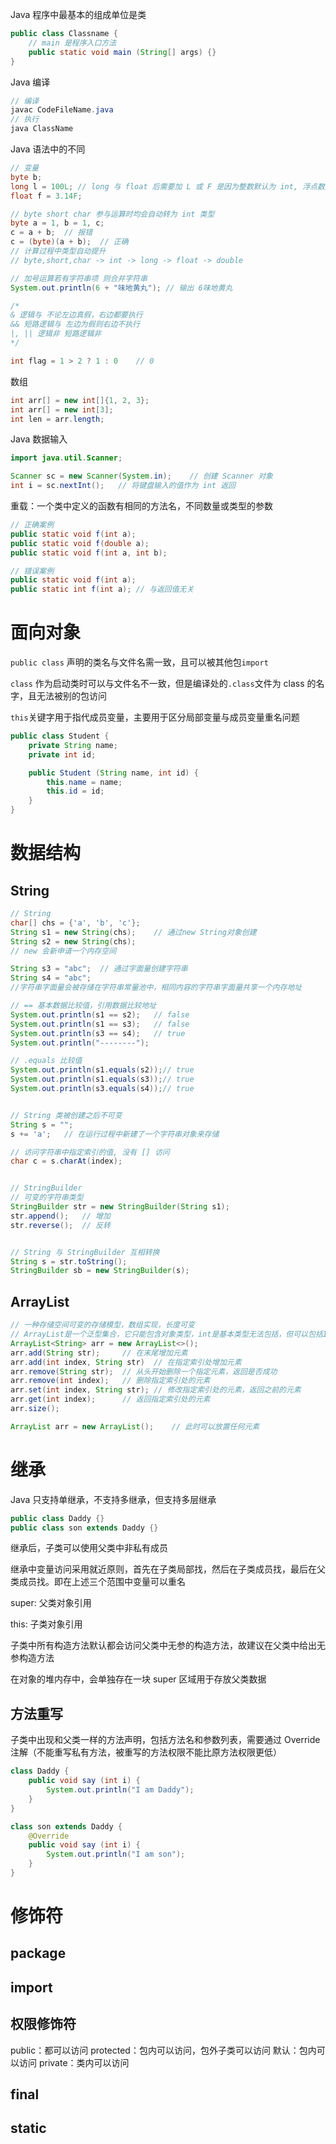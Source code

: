 Java 程序中最基本的组成单位是类

```java
public class Classname {
    // main 是程序入口方法
    public static void main (String[] args) {}
}
```

Java 编译

```java
// 编译
javac CodeFileName.java
// 执行
java ClassName
```

Java 语法中的不同

```java
// 变量
byte b;
long l = 100L; // long 与 float 后需要加 L 或 F 是因为整数默认为 int, 浮点数默认为 double
float f = 3.14F;

// byte short char 参与运算时均会自动转为 int 类型
byte a = 1, b = 1, c;
c = a + b;	// 报错
c = (byte)(a + b);	// 正确
// 计算过程中类型自动提升
// byte,short,char -> int -> long -> float -> double

// 加号运算若有字符串项 则合并字符串
System.out.println(6 + "味地黄丸"); // 输出 6味地黄丸

/*
& 逻辑与 不论左边真假，右边都要执行
&& 短路逻辑与 左边为假则右边不执行
|, || 逻辑非 短路逻辑非
*/

int flag = 1 > 2 ? 1 : 0	// 0
```

数组

```java
int arr[] = new int[]{1, 2, 3};
int arr[] = new int[3];
int len = arr.length;
```

Java 数据输入

```java
import java.util.Scanner;

Scanner sc = new Scanner(System.in);	// 创建 Scanner 对象
int i = sc.nextInt();	// 将键盘输入的值作为 int 返回
```

重载：一个类中定义的函数有相同的方法名，不同数量或类型的参数

```java
// 正确案例
public static void f(int a);
public static void f(double a);
public static void f(int a, int b);

// 错误案例
public static void f(int a);
public static int f(int a);	// 与返回值无关
```

# 面向对象

`public class` 声明的类名与文件名需一致，且可以被其他包`import`

`class` 作为启动类时可以与文件名不一致，但是编译处的`.class`文件为 class 的名字，且无法被别的包访问

`this`关键字用于指代成员变量，主要用于区分局部变量与成员变量重名问题

```java
public class Student {
	private String name;
    private int id;

    public Student (String name, int id) {
        this.name = name;
        this.id = id;
    }
}
```

# 数据结构

## String

```java
// String
char[] chs = {'a', 'b', 'c'};
String s1 = new String(chs);    // 通过new String对象创建
String s2 = new String(chs);
// new 会新申请一个内存空间

String s3 = "abc";  // 通过字面量创建字符串
String s4 = "abc";
//字符串字面量会被存储在字符串常量池中，相同内容的字符串字面量共享一个内存地址

// == 基本数据比较值，引用数据比较地址
System.out.println(s1 == s2);   // false
System.out.println(s1 == s3);   // false
System.out.println(s3 == s4);   // true
System.out.println("--------");

// .equals 比较值
System.out.println(s1.equals(s2));// true
System.out.println(s1.equals(s3));// true
System.out.println(s3.equals(s4));// true


// String 类被创建之后不可变
String s = "";
s += 'a';   // 在运行过程中新建了一个字符串对象来存储

// 访问字符串中指定索引的值, 没有 [] 访问
char c = s.charAt(index);


// StringBuilder
// 可变的字符串类型
StringBuilder str = new StringBuilder(String s1);
str.append();   // 增加
str.reverse();  // 反转


// String 与 StringBuilder 互相转换
String s = str.toString();
StringBuilder sb = new StringBuilder(s);
```

## ArrayList

```java
// 一种存储空间可变的存储模型，数组实现，长度可变
// ArrayList是一个泛型集合，它只能包含对象类型，int是基本类型无法包括，但可以包括Integer，因为Integer是包含int的对象
ArrayList<String> arr = new ArrayList<>();
arr.add(String str);     // 在末尾增加元素
arr.add(int index, String str)  // 在指定索引处增加元素
arr.remove(String str);  // 从头开始删除一个指定元素，返回是否成功
arr.remove(int index);   // 删除指定索引处的元素
arr.set(int index, String str); // 修改指定索引处的元素，返回之前的元素
arr.get(int index);      // 返回指定索引处的元素
arr.size();

ArrayList arr = new ArrayList();    // 此时可以放置任何元素
```

# 继承

Java 只支持单继承，不支持多继承，但支持多层继承

```java
public class Daddy {}
public class son extends Daddy {}
```

继承后，子类可以使用父类中非私有成员

继承中变量访问采用就近原则，首先在子类局部找，然后在子类成员找，最后在父类成员找。即在上述三个范围中变量可以重名

super: 父类对象引用

this: 子类对象引用

子类中所有构造方法默认都会访问父类中无参的构造方法，故建议在父类中给出无参构造方法

在对象的堆内存中，会单独存在一块 super 区域用于存放父类数据

## 方法重写

子类中出现和父类一样的方法声明，包括方法名和参数列表，需要通过 Override 注解（不能重写私有方法，被重写的方法权限不能比原方法权限更低）

```java
class Daddy {
    public void say (int i) {
        System.out.println("I am Daddy");
    }
}

class son extends Daddy {
    @Override
    public void say (int i) {
        System.out.println("I am son");
    }
}
```

# 修饰符

## package

## import

## 权限修饰符

public：都可以访问
protected：包内可以访问，包外子类可以访问
默认：包内可以访问
private：类内可以访问

## final

## static
